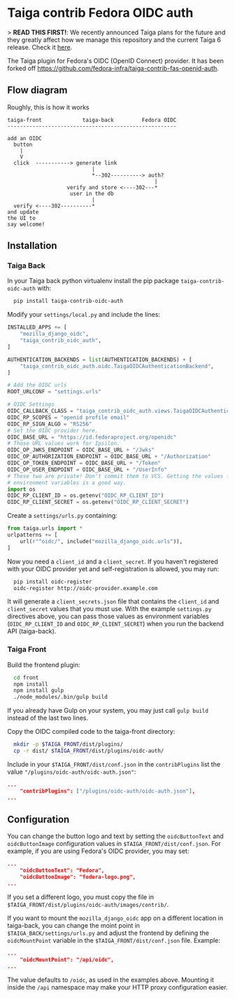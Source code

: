 Taiga contrib Fedora OIDC auth
==============================

&gt; **READ THIS FIRST!**: We recently announced Taiga plans for the future and they greatly affect how we manage this repository and the current Taiga 6 release. Check it [here](https://blog.taiga.io/announcing_taiganext.html).

The Taiga plugin for Fedora's OIDC (OpenID Connect) provider. It has been
forked off https://github.com/fedora-infra/taiga-contrib-fas-openid-auth.

Flow diagram
------------

Roughly, this is how it works

```
taiga-front             taiga-back         Fedora OIDC
------------------------------------------------------

add an OIDC
  button
    |
    V
  click  -----------> generate link
                           |
                           *--302----------> auth?
                                               |
                   verify and store <----302---*
                    user in the db
                           |
  verify <----302----------*
and update
the UI to
say welcome!
```

Installation
------------

### Taiga Back

In your Taiga back python virtualenv install the pip package `taiga-contrib-oidc-auth` with:

```bash
  pip install taiga-contrib-oidc-auth
```

Modify your `settings/local.py` and include the lines:

```python
INSTALLED_APPS += [
    "mozilla_django_oidc",
    "taiga_contrib_oidc_auth",
]

AUTHENTICATION_BACKENDS = list(AUTHENTICATION_BACKENDS) + [
    "taiga_contrib_oidc_auth.oidc.TaigaOIDCAuthenticationBackend",
]

# Add the OIDC urls
ROOT_URLCONF = "settings.urls"

# OIDC Settings
OIDC_CALLBACK_CLASS = "taiga_contrib_oidc_auth.views.TaigaOIDCAuthenticationCallbackView"
OIDC_RP_SCOPES = "openid profile email"
OIDC_RP_SIGN_ALGO = "RS256"
# Set the OIDC provider here.
OIDC_BASE_URL = "https://id.fedoraproject.org/openidc"
# Those URL values work for Ipsilon.
OIDC_OP_JWKS_ENDPOINT = OIDC_BASE_URL + "/Jwks"
OIDC_OP_AUTHORIZATION_ENDPOINT = OIDC_BASE_URL + "/Authorization"
OIDC_OP_TOKEN_ENDPOINT = OIDC_BASE_URL + "/Token"
OIDC_OP_USER_ENDPOINT = OIDC_BASE_URL + "/UserInfo"
# These two are private! Don't commit them to VCS. Getting the values from
# environment variables is a good way.
import os
OIDC_RP_CLIENT_ID = os.getenv("OIDC_RP_CLIENT_ID")
OIDC_RP_CLIENT_SECRET = os.getenv("OIDC_RP_CLIENT_SECRET")
```

Create a `settings/urls.py` containing:

```python
from taiga.urls import *
urlpatterns += [
    url(r"^oidc/", include("mozilla_django_oidc.urls")),
]
```

Now you need a `client_id` and a `client_secret`. If you haven't registered
with your OIDC provider yet and self-registration is allowed, you may run:

```bash
  pip install oidc-register
  oidc-register http://oidc-provider.example.com
```

It will generate a `client_secrets.json` file that contains the `client_id` and
`client_secret` values that you must use. With the example `settings.py`
directives above, you can pass those values as environment variables
(`OIDC_RP_CLIENT_ID` and `OIDC_RP_CLIENT_SECRET`) when you run the backend API
(taiga-back).


### Taiga Front

Build the frontend plugin:

```bash
  cd front
  npm install
  npm install gulp
  ./node_modules/.bin/gulp build
```

If you already have Gulp on your system, you may just call `gulp build` instead
of the last two lines.

Copy the OIDC compiled code to the taiga-front directory:

```bash
  mkdir -p $TAIGA_FRONT/dist/plugins/
  cp -r dist/ $TAIGA_FRONT/dist/plugins/oidc-auth/
```

Include in your `$TAIGA_FRONT/dist/conf.json` in the `contribPlugins` list the
value `"/plugins/oidc-auth/oidc-auth.json"`:

```json
...
    "contribPlugins": ["/plugins/oidc-auth/oidc-auth.json"],
...
```

## Configuration

You can change the button logo and text by setting the `oidcButtonText` and
`oidcButtonImage` configuration values in `$TAIGA_FRONT/dist/conf.json`. For
example, if you are using Fedora's OIDC provider, you may set:

```json
...
    "oidcButtonText": "Fedora",
    "oidcButtonImage": "fedora-logo.png",
...
```

If you set a different logo, you must copy the file in
`$TAIGA_FRONT/dist/plugins/oidc-auth/images/contrib/`.

If you want to mount the `mozilla_django_oidc` app on a different location in
taiga-back, you can change the moint point in `$TAIGA_BACK/settings/urls.py`
and adjust the frontend by defining the `oidcMountPoint` variable in the
`$TAIGA_FRONT/dist/conf.json` file. Example:

```json
...
    "oidcMountPoint": "/api/oidc",
...
```

The value defaults to `/oidc`, as used in the examples above. Mounting it
inside the `/api` namespace may make your HTTP proxy configuration easier.
